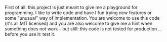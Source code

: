 First of all: this project is just meant to give me a playground for programming. I like to write code and have I fun trying new features 
or some "unusual" way of implementation. You are welcome to use this code (it's all MIT licensed) and you are also welcome to give me a 
hint when something does not work - but still: this code is not tested for production ... before you use it: test it.

